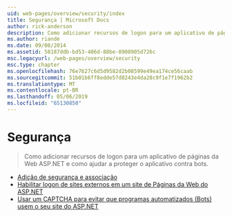 ```yaml
---
uid: web-pages/overview/security/index
title: Segurança | Microsoft Docs
author: rick-anderson
description: Como adicionar recursos de logon para um aplicativo de páginas da Web ASP.NET e como ajudar a proteger o aplicativo contra bots.
ms.author: riande
ms.date: 09/08/2014
ms.assetid: 58187ddb-bd53-406d-88be-8908905d726c
msc.legacyurl: /web-pages/overview/security
msc.type: chapter
ms.openlocfilehash: 76e7627c6d5d9582d2b08599e49ea174ce56caab
ms.sourcegitcommit: 51b01b6ff8edde57d8243e4da28c9f1e7f1962b2
ms.translationtype: MT
ms.contentlocale: pt-BR
ms.lasthandoff: 05/06/2019
ms.locfileid: "65130850"
---
```

# <a name="security"></a>Segurança

> Como adicionar recursos de logon para um aplicativo de páginas da Web ASP.NET e como ajudar a proteger o aplicativo contra bots.

- [Adição de segurança e associação](16-adding-security-and-membership.md)
- [Habilitar logon de sites externos em um site de Páginas da Web do ASP.NET](enabling-login-from-external-sites-in-an-aspnet-web-pages-site.md)
- [Usar um CAPTCHA para evitar que programas automatizados (Bots) usem o seu site do ASP.NET](using-a-catpcha-to-prevent-automated-programs-bots-from-using-your-aspnet-web-site.md)
